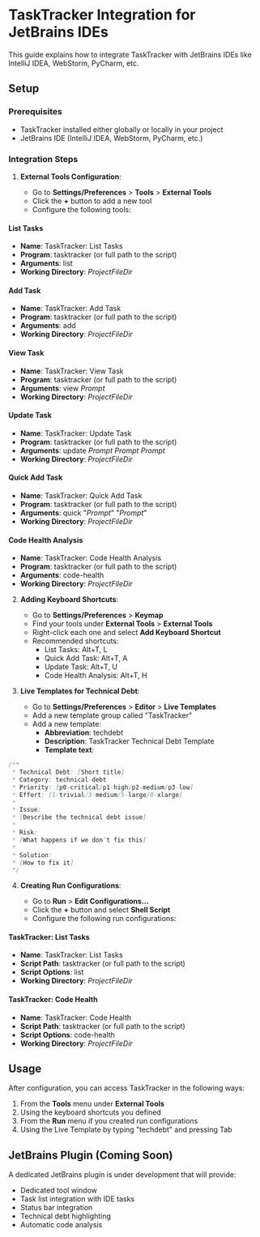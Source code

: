 # TaskTracker Integration for JetBrains IDEs

This guide explains how to integrate TaskTracker with JetBrains IDEs like IntelliJ IDEA, WebStorm, PyCharm, etc.

## Setup

### Prerequisites

- TaskTracker installed either globally or locally in your project
- JetBrains IDE (IntelliJ IDEA, WebStorm, PyCharm, etc.)

### Integration Steps

1. **External Tools Configuration**:

   - Go to **Settings/Preferences** > **Tools** > **External Tools**
   - Click the **+** button to add a new tool
   - Configure the following tools:

#### List Tasks

- **Name**: TaskTracker: List Tasks
- **Program**: tasktracker (or full path to the script)
- **Arguments**: list
- **Working Directory**: $ProjectFileDir$

#### Add Task

- **Name**: TaskTracker: Add Task
- **Program**: tasktracker (or full path to the script)
- **Arguments**: add
- **Working Directory**: $ProjectFileDir$

#### View Task

- **Name**: TaskTracker: View Task
- **Program**: tasktracker (or full path to the script)
- **Arguments**: view $Prompt$
- **Working Directory**: $ProjectFileDir$

#### Update Task

- **Name**: TaskTracker: Update Task
- **Program**: tasktracker (or full path to the script)
- **Arguments**: update $Prompt$ $Prompt$ $Prompt$
- **Working Directory**: $ProjectFileDir$

#### Quick Add Task

- **Name**: TaskTracker: Quick Add Task
- **Program**: tasktracker (or full path to the script)
- **Arguments**: quick "$Prompt$" "$Prompt$"
- **Working Directory**: $ProjectFileDir$

#### Code Health Analysis

- **Name**: TaskTracker: Code Health Analysis
- **Program**: tasktracker (or full path to the script)
- **Arguments**: code-health
- **Working Directory**: $ProjectFileDir$

2. **Adding Keyboard Shortcuts**:

   - Go to **Settings/Preferences** > **Keymap**
   - Find your tools under **External Tools** > **External Tools**
   - Right-click each one and select **Add Keyboard Shortcut**
   - Recommended shortcuts:
     - List Tasks: Alt+T, L
     - Quick Add Task: Alt+T, A
     - Update Task: Alt+T, U
     - Code Health Analysis: Alt+T, H

3. **Live Templates for Technical Debt**:

   - Go to **Settings/Preferences** > **Editor** > **Live Templates**
   - Add a new template group called "TaskTracker"
   - Add a new template:
     - **Abbreviation**: techdebt
     - **Description**: TaskTracker Technical Debt Template
     - **Template text**:

```java
/**
 * Technical Debt: [Short title]
 * Category: technical-debt
 * Priority: [p0-critical/p1-high/p2-medium/p3-low]
 * Effort: [1-trivial/3-medium/5-large/8-xlarge]
 *
 * Issue:
 * [Describe the technical debt issue]
 *
 * Risk:
 * [What happens if we don't fix this]
 *
 * Solution:
 * [How to fix it]
 */
```

4. **Creating Run Configurations**:

   - Go to **Run** > **Edit Configurations...**
   - Click the **+** button and select **Shell Script**
   - Configure the following run configurations:

#### TaskTracker: List Tasks

- **Name**: TaskTracker: List Tasks
- **Script Path**: tasktracker (or full path to the script)
- **Script Options**: list
- **Working Directory**: $ProjectFileDir$

#### TaskTracker: Code Health

- **Name**: TaskTracker: Code Health
- **Script Path**: tasktracker (or full path to the script)
- **Script Options**: code-health
- **Working Directory**: $ProjectFileDir$

## Usage

After configuration, you can access TaskTracker in the following ways:

1. From the **Tools** menu under **External Tools**
2. Using the keyboard shortcuts you defined
3. From the **Run** menu if you created run configurations
4. Using the Live Template by typing "techdebt" and pressing Tab

## JetBrains Plugin (Coming Soon)

A dedicated JetBrains plugin is under development that will provide:

- Dedicated tool window
- Task list integration with IDE tasks
- Status bar integration
- Technical debt highlighting
- Automatic code analysis 